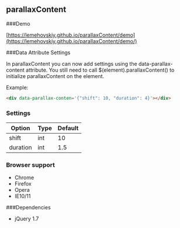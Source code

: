 parallaxContent
-------

###Demo

[https://lemehovskiy.github.io/parallaxContent/demo](https://lemehovskiy.github.io/parallaxContent/demo/)


###Data Attribute Settings


In parallaxContent you can now add settings using the data-parallax-content attribute. You still need to call
$(element).parallaxContent()
to initialize parallaxContent on the element.


Example:

```html
<div data-parallax-conten='{"shift": 10, "duration": 4}'></div>
```


### Settings

Option | Type | Default
--- | --- | ---
shift | int | 10
duration | int | 1.5

### Browser support

* Chrome
* Firefox
* Opera
* IE10/11


###Dependencies

* jQuery 1.7
